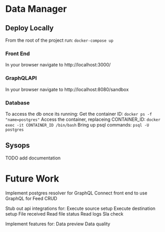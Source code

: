 # Data Manager

## Deploy Locally
From the root of the project run: `docker-compose up`

### Front End
In your browser navigate to http://localhost:3000/

### GraphQLAPI
In your browser navigate to http://localhost:8080/sandbox

### Database
To access the db once its running:
Get the container ID: `docker ps -f "name=postgres"`
Access the container, replaceing CONTAINER_ID: `docker exec -it CONTAINER_ID /bin/bash`
Bring up psql commands: `psql -U postgres`

## Sysops
TODO add documentation



# Future Work
Implement postgres resolver for GraphQL
Connect front end to use GraphQL for Feed CRUD

Stub out api integrations for:
Execute source setup
Execute destination setup
File received
Read file status
Read logs
Sla check

Implement features for:
Data preview
Data quality